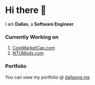 # Hi there 👋
I am <b>Dallas</b>, a <b>Software Engineer</b>.

### Currently Working on
1. [CoinMarketCap.com](https://coinmarketcap.com)
2. [NTUMods.com](https://ntumods.com?ref=github)

### Portfolio
You can view my portfolio @ [dallasng.me](https://dallasng.me)

